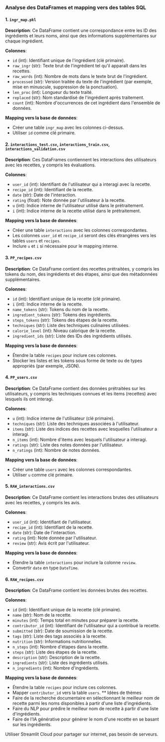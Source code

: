 ### Analyse des DataFrames et mapping vers des tables SQL

#### 1. `ingr_map.pkl`

**Description**: Ce DataFrame contient une correspondance entre les ID des ingrédients et leurs noms, ainsi que des informations supplémentaires sur chaque ingrédient.

**Colonnes**:

- `id` (int): Identifiant unique de l'ingrédient (clé primaire).
- `raw_ingr` (str): Texte brut de l'ingrédient tel qu'il apparaît dans les recettes.
- `raw_words` (int): Nombre de mots dans le texte brut de l'ingrédient.
- `processed` (str): Version traitée du texte de l'ingrédient (par exemple, mise en minuscule, suppression de la ponctuation).
- `len_proc` (int): Longueur du texte traité.
- `replaced` (str): Nom standardisé de l'ingrédient après traitement.
- `count` (int): Nombre d'occurrences de cet ingrédient dans l'ensemble de données.

**Mapping vers la base de données**:

- Créer une table `ingr_map` avec les colonnes ci-dessus.
- Utiliser `id` comme clé primaire.

#### 2. `interactions_test.csv`, `interactions_train.csv`, `interactions_validation.csv`

**Description**: Ces DataFrames contiennent les interactions des utilisateurs avec les recettes, y compris les évaluations.

**Colonnes**:

- `user_id` (int): Identifiant de l'utilisateur qui a interagi avec la recette.
- `recipe_id` (int): Identifiant de la recette.
- `date` (str): Date de l'interaction.
- `rating` (float): Note donnée par l'utilisateur à la recette.
- `u` (int): Indice interne de l'utilisateur utilisé dans le prétraitement.
- `i` (int): Indice interne de la recette utilisé dans le prétraitement.

**Mapping vers la base de données**:

- Créer une table `interactions` avec les colonnes correspondantes.
- Les colonnes `user_id` et `recipe_id` seront des clés étrangères vers les tables `users` et `recipes`.
- Inclure `u` et `i` si nécessaire pour le mapping interne.

#### 3. `PP_recipes.csv`

**Description**: Ce DataFrame contient des recettes prétraitées, y compris les tokens du nom, des ingrédients et des étapes, ainsi que des métadonnées supplémentaires.

**Colonnes**:

- `id` (int): Identifiant unique de la recette (clé primaire).
- `i` (int): Indice interne de la recette.
- `name_tokens` (str): Tokens du nom de la recette.
- `ingredient_tokens` (str): Tokens des ingrédients.
- `steps_tokens` (str): Tokens des étapes de la recette.
- `techniques` (str): Liste des techniques culinaires utilisées.
- `calorie_level` (int): Niveau calorique de la recette.
- `ingredient_ids` (str): Liste des IDs des ingrédients utilisés.

**Mapping vers la base de données**:

- Étendre la table `recipes` pour inclure ces colonnes.
- Stocker les listes et les tokens sous forme de texte ou de types appropriés (par exemple, JSON).

#### 4. `PP_users.csv`

**Description**: Ce DataFrame contient des données prétraitées sur les utilisateurs, y compris les techniques connues et les items (recettes) avec lesquels ils ont interagi.

**Colonnes**:

- `u` (int): Indice interne de l'utilisateur (clé primaire).
- `techniques` (str): Liste des techniques associées à l'utilisateur.
- `items` (str): Liste des indices des recettes avec lesquelles l'utilisateur a interagi.
- `n_items` (int): Nombre d'items avec lesquels l'utilisateur a interagi.
- `ratings` (str): Liste des notes données par l'utilisateur.
- `n_ratings` (int): Nombre de notes données.

**Mapping vers la base de données**:

- Créer une table `users` avec les colonnes correspondantes.
- Utiliser `u` comme clé primaire.

#### 5. `RAW_interactions.csv`

**Description**: Ce DataFrame contient les interactions brutes des utilisateurs avec les recettes, y compris les avis.

**Colonnes**:

- `user_id` (int): Identifiant de l'utilisateur.
- `recipe_id` (int): Identifiant de la recette.
- `date` (str): Date de l'interaction.
- `rating` (int): Note donnée par l'utilisateur.
- `review` (str): Avis écrit par l'utilisateur.

**Mapping vers la base de données**:

- Étendre la table `interactions` pour inclure la colonne `review`.
- Convertir `date` en type `DateTime`.

#### 6. `RAW_recipes.csv`

**Description**: Ce DataFrame contient les données brutes des recettes.

**Colonnes**:

- `id` (int): Identifiant unique de la recette (clé primaire).
- `name` (str): Nom de la recette.
- `minutes` (int): Temps total en minutes pour préparer la recette.
- `contributor_id` (int): Identifiant de l'utilisateur qui a contribué la recette.
- `submitted` (str): Date de soumission de la recette.
- `tags` (str): Liste des tags associés à la recette.
- `nutrition` (str): Informations nutritionnelles.
- `n_steps` (int): Nombre d'étapes dans la recette.
- `steps` (str): Liste des étapes de la recette.
- `description` (str): Description de la recette.
- `ingredients` (str): Liste des ingrédients utilisés.
- `n_ingredients` (int): Nombre d'ingrédients.

**Mapping vers la base de données**:

- Étendre la table `recipes` pour inclure ces colonnes.
- Mapper `contributor_id` vers la table `users`.
** Idées de thèmes 
- Faire de la recherche documentaire en sélectionnant le meilleur nom de recette parmi les noms disponibles à partir d'une liste d'ingrédients.
- Faire du NLP pour prédire le meilleur nom de recette à partir d'une liste d'ingrédients.
- Faire de l'IA générative pour générer le nom d'une recette en se basant sur les ingrédients.

Utiliser Streamlit Cloud pour partager sur internet, pas besoin de serveurs.



